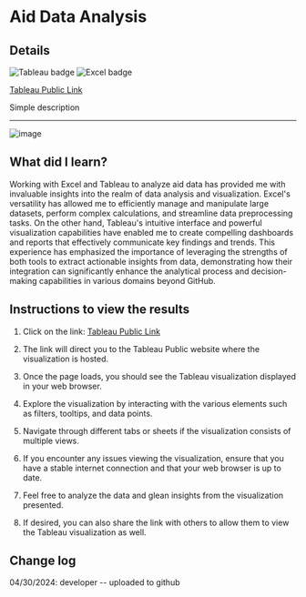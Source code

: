 # Aid Data Analysis
## Details
![Tableau badge](https://img.shields.io/badge/Tableau-E97627?style=for-the-badge&logo=Tableau&logoColor=white)
![Excel badge](https://img.shields.io/badge/Microsoft_Excel-217346?style=for-the-badge&logo=microsoft-excel&logoColor=white)

[Tableau Public Link](https://public.tableau.com/shared/Y4KY24QPM?:display_count=n&:origin=viz_share_link) 

Simple description

---

![image](https://github.com/huntergibson/NASA-data/assets/114520043/676b4e7f-82ae-49b8-b8a1-1ffb1b45d413)



## What did I learn?
Working with Excel and Tableau to analyze aid data has provided me with invaluable insights into the realm of data analysis and visualization. Excel's versatility has allowed me to efficiently manage and manipulate large datasets, perform complex calculations, and streamline data preprocessing tasks. On the other hand, Tableau's intuitive interface and powerful visualization capabilities have enabled me to create compelling dashboards and reports that effectively communicate key findings and trends. This experience has emphasized the importance of leveraging the strengths of both tools to extract actionable insights from data, demonstrating how their integration can significantly enhance the analytical process and decision-making capabilities in various domains beyond GitHub.


## Instructions to view the results
1. Click on the link: [Tableau Public Link](https://public.tableau.com/shared/Y4KY24QPM?:display_count=n&:origin=viz_share_link)
   
2. The link will direct you to the Tableau Public website where the visualization is hosted.

3. Once the page loads, you should see the Tableau visualization displayed in your web browser.

4. Explore the visualization by interacting with the various elements such as filters, tooltips, and data points.

5. Navigate through different tabs or sheets if the visualization consists of multiple views.

6. If you encounter any issues viewing the visualization, ensure that you have a stable internet connection and that your web browser is up to date.

7. Feel free to analyze the data and glean insights from the visualization presented.

8. If desired, you can also share the link with others to allow them to view the Tableau visualization as well.


## Change log
04/30/2024: developer -- uploaded to github


